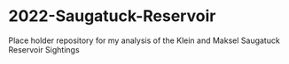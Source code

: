 # 2022-Saugatuck-Reservoir
Place holder repository for my analysis of the Klein and Maksel Saugatuck Reservoir Sightings
